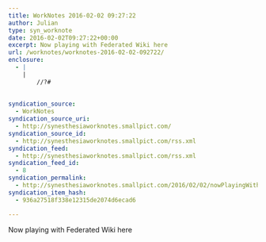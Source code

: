 ```yaml
---
title: WorkNotes 2016-02-02 09:27:22
author: Julian
type: syn_worknote
date: 2016-02-02T09:27:22+00:00
excerpt: Now playing with Federated Wiki here
url: /worknotes/worknotes-2016-02-02-092722/
enclosure:
  - |
    |
        //?#
        
        
syndication_source:
  - WorkNotes
syndication_source_uri:
  - http://synesthesiaworknotes.smallpict.com/
syndication_source_id:
  - http://synesthesiaworknotes.smallpict.com/rss.xml
syndication_feed:
  - http://synesthesiaworknotes.smallpict.com/rss.xml
syndication_feed_id:
  - 8
syndication_permalink:
  - http://synesthesiaworknotes.smallpict.com/2016/02/02/nowPlayingWithFederatedWikiHere.html
syndication_item_hash:
  - 936a27518f338e12315de2074d6ecad6

---
```

Now playing with Federated Wiki here